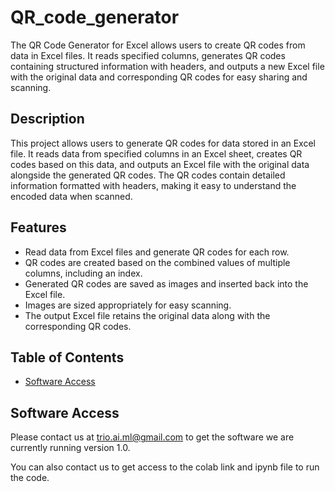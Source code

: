# QR_code_generator
The QR Code Generator for Excel allows users to create QR codes from data in Excel files. It reads specified columns, generates QR codes containing structured information with headers, and outputs a new Excel file with the original data and corresponding QR codes for easy sharing and scanning.

## Description
This project allows users to generate QR codes for data stored in an Excel file. It reads data from specified columns in an Excel sheet, creates QR codes based on this data, and outputs an Excel file with the original data alongside the generated QR codes. The QR codes contain detailed information formatted with headers, making it easy to understand the encoded data when scanned.

## Features
- Read data from Excel files and generate QR codes for each row.
- QR codes are created based on the combined values of multiple columns, including an index.
- Generated QR codes are saved as images and inserted back into the Excel file.
- Images are sized appropriately for easy scanning.
- The output Excel file retains the original data along with the corresponding QR codes.

## Table of Contents
<!-- - [Installation](#installation)-->
- [Software Access](#Software_Access)
<!-- - [Google Colab](#GoogleColab) -->
<!-- ## GoogleColab -->
<!--You can  run this project in Google Colab: [Open Colab Notebook](https://colab.research.google.com/drive/17OKGI_LG0o1EnVKE6JLQZ9IPhIfxpAPt?usp=sharing) -->
## Software Access
Please contact us at trio.ai.ml@gmail.com to get the software we are currently running version 1.0.

You can also contact us to get access to the colab link and ipynb file to run the code.




